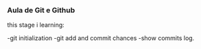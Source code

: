 ### Aula de Git e Github


this stage i learning:

-git initialization
-git add and commit chances
-show commits log.
